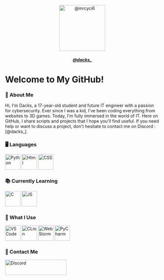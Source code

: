 <div align="center">
  <img src="https://avatars.githubusercontent.com/u/114010431?v=4" width="150px" height="150px" alt="@mrcyci6"/>
</div>

<div align="center">
  <h5><a href="https://discord.gg/zNNYDQq3">@dacks_</a></h5>
</div>

# Welcome to My GitHub!

### 🤙 About Me

Hi, I'm Dacks, a 17-year-old student and future IT engineer with a passion for cybersecurity. Ever since I was a kid, I've been coding everything from websites to 3D games. Today, I'm fully immersed in the world of IT. Here on GitHub, I share scripts and projects that I hope you'll find useful. If you need help or want to discuss a project, don't hesitate to contact me on Discord : [@dacks_].

### 🖥️ Languages
<div>
  <img style="width: 50px; height: 50px;" src="https://upload.wikimedia.org/wikipedia/commons/thumb/c/c3/Python-logo-notext.svg/1869px-Python-logo-notext.svg.png" alt="Python">
  <img style="width: 50px; height: 50px;" src="https://cdn-icons-png.flaticon.com/512/732/732212.png" alt="Html">
  <img style="width: 50px; height: 50;" src="https://upload.wikimedia.org/wikipedia/commons/d/d5/CSS3_logo_and_wordmark.svg" alt="CSS">
</div>

### 📚 Currently Learning

<div>
  <img style="width: 50px; height: 50;" src="https://upload.wikimedia.org/wikipedia/commons/1/18/C_Programming_Language.svg" alt="C">
  <img style="width: 50px; height: 50;" src="https://upload.wikimedia.org/wikipedia/commons/thumb/9/99/Unofficial_JavaScript_logo_2.svg/1024px-Unofficial_JavaScript_logo_2.svg.png" alt="JS">
</div>

### 🧰 What I Use

<div>
  <img style="width: 50px; height: 50;" src="https://upload.wikimedia.org/wikipedia/commons/9/9a/Visual_Studio_Code_1.35_icon.svg" alt="VS Code">
  <img style="width: 50px; height: 50;" src="https://imgs.search.brave.com/e0VkNCENisQLQvlReoUQ5jnLTfuurFFdVKVffVBpvdM/rs:fit:860:0:0/g:ce/aHR0cHM6Ly93d3cu/Y29tcGFyYXRpZi1s/b2dpY2llbHMuZnIv/d3AtY29udGVudC91/cGxvYWRzLzIwMjEv/MDYvY2xpb24tYXZp/cy10YXJpZi1hbHRl/cm5hdGl2ZS1jb21w/YXJhdGlmLWxvZ2lj/aWVscy1zYWFzLndl/YnA" alt="CLion">
  <img style="width: 50px; height: 50;" src="https://imgs.search.brave.com/gJK6hcqeVDvmYqPyx-g9ZlG4soYu--awmtspf2457mw/rs:fit:860:0:0/g:ce/aHR0cHM6Ly93YWth/dGltZS5jb20vc3Rh/dGljL2ltZy9lZGl0/b3ItaWNvbnMvd2Vi/c3Rvcm0tMTI4LnBu/Zw" alt="WebStorm">
  <img style="width: 50px; height: 50;" src="https://upload.wikimedia.org/wikipedia/commons/thumb/1/1d/PyCharm_Icon.svg/langfr-1024px-PyCharm_Icon.svg.png" alt="PyCharm">
</div>

### 📩 Contact Me

<!-- Adding a personal touch or invitation to connect -->
<div>
  <a href="https://discord.gg/zNNYDQq"><img style="width: 200px; height: 50px;" src="https://upload.wikimedia.org/wikipedia/fr/thumb/9/98/Discord_logo.svg/langfr-220px-Discord_logo.svg.png" alt="Discord"></a>
</div>
